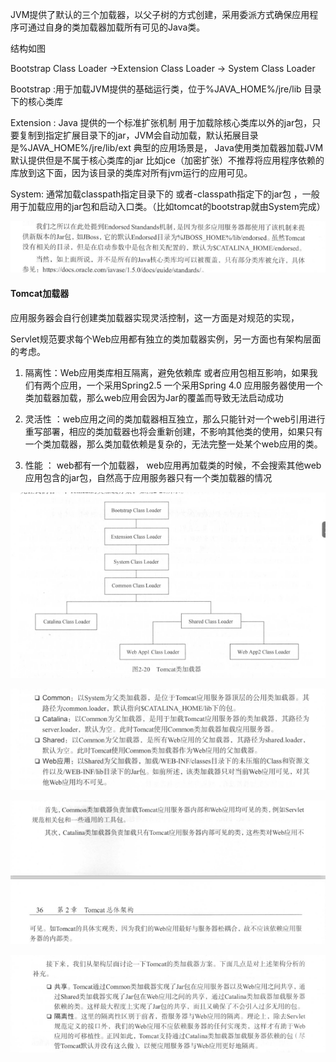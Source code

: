 JVM提供了默认的三个加载器，以父子树的方式创建，采用委派方式确保应用程序可通过自身的类加载器加载所有可见的Java类。

结构如图

Bootstrap Class Loader ->Extension Class Loader -> System Class Loader

Bootstrap :用于加载JVM提供的基础运行类，位于%JAVA_HOME%/jre/lib 目录下的核心类库

Extension : Java 提供的一个标准扩张机制 用于加载除核心类库以外的jar包，只要复制到指定扩展目录下的jar，JVM会自动加载，默认拓展目录是%JAVA_HOME%/jre/lib/ext  典型的应用场景是， Java使用类加载器加载JVM默认提供但是不属于核心类库的jar 比如jce（加密扩张）不推荐将应用程序依赖的库放到这下面，因为该目录的类库对所有jvm运行的应用可见。

System: 通常加载classpath指定目录下的 或者-classpath指定下的jar包 ，一般用于加载应用的jar包和启动入口类。（比如tomcat的bootstrap就由System完成）

![image-20210223091649971](assets/image-20210223091649971.png)

#### Tomcat加载器

​	应用服务器会自行创建类加载器实现灵活控制，这一方面是对规范的实现，

Servlet规范要求每个Web应用都有独立的类加载器实例，另一方面也有架构层面的考虑。

1. 隔离性：Web应用类库相互隔离，避免依赖库 或者应用包相互影响，如果我们有两个应用，一个采用Spring2.5 一个采用Spring 4.0 应用服务器使用一个类加载器加载，那么web应用会因为Jar的覆盖而导致无法启动成功 

2. 灵活性 ：web应用之间的类加载器相互独立，那么只能针对一个web引用进行重写部署，相应的类加载器也将会重新创建，不影响其他类的使用，如果只有一个类加载器，那么类加载依赖是复杂的，无法完整一处某个web应用的类。
3.  性能 ： web都有一个加载器， web应用再加载类的时候，不会搜索其他web应用包含的jar包，自然高于应用服务器只有一个类加载器的情况

![image-20210223094149151](assets/image-20210223094149151.png)

![image-20210223094158564](assets/image-20210223094158564.png)

![image-20210223094253618](assets/image-20210223094253618.png)

![image-20210223094340138](assets/image-20210223094340138.png)